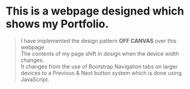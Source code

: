 # This is a webpage designed which shows my Portfolio.
> I have implemented the design pattern **OFF CANVAS** over this webpage  \
> The contents of my page shift in design when the device width changes.\
> It changes from the use of Bootstrap Navigation tabs on larger devices to a Previous & Next button system which is done using JavaScript.
